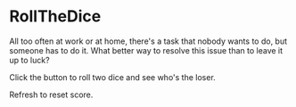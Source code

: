# RollTheDice

All too often at work or at home, there's a task that nobody wants to do, but someone has to do it. What better way to resolve this issue than to leave it up to luck?

Click the button to roll two dice and see who's the loser.

Refresh to reset score.
